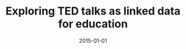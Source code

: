 ---
title: "Exploring TED talks as linked data for education"
collection: publications
permalink: /publication/2015-DBLP_journals_bjet_TaibiCDMF15
date: 2015-01-01
venue: 'nan'
---